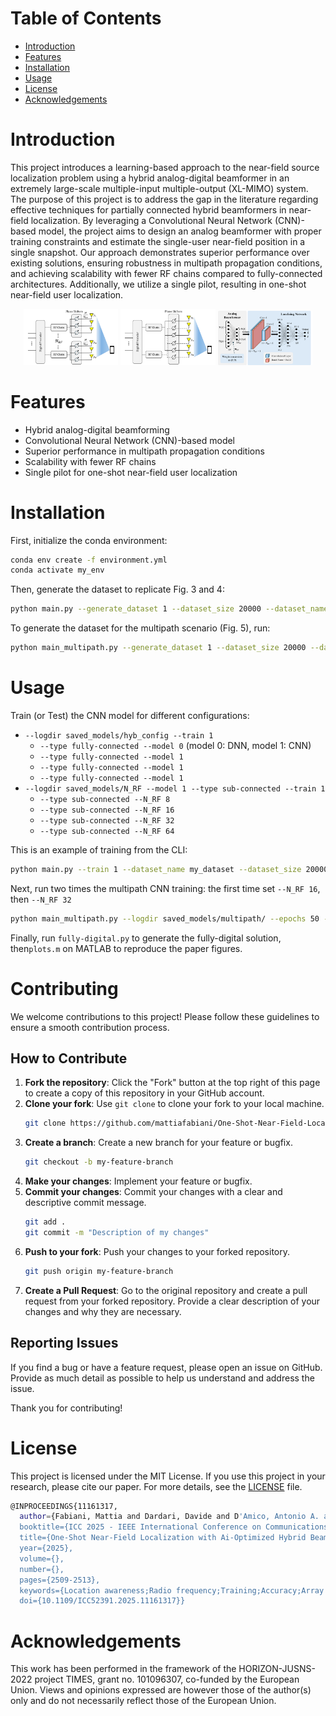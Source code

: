# Table of Contents
- [Introduction](#introduction)
- [Features](#features)
- [Installation](#installation)
- [Usage](#usage)
- [License](#license)
- [Acknowledgements](#acknowledgements)

# Introduction
This project introduces a learning-based approach to the near-field source localization problem using a hybrid analog-digital beamformer in an extremely large-scale multiple-input multiple-output (XL-MIMO) system. The purpose of this project is to address the gap in the literature regarding effective techniques for partially connected hybrid beamformers in near-field localization. By leveraging a Convolutional Neural Network (CNN)-based model, the project aims to design an analog beamformer with proper training constraints and estimate the single-user near-field position in a single snapshot. Our approach demonstrates superior performance over existing solutions, ensuring robustness in multipath propagation conditions, and achieving scalability with fewer RF chains compared to fully-connected architectures. Additionally, we utilize a single pilot, resulting in one-shot near-field user localization.
<p align="center">
    <img src="documents/imgs/sub-connected.png" alt="Image 1" width="30%">
    <img src="documents/imgs/inter-connected.png" alt="Image 2" width="30%">
    <img src="documents/imgs/dnn_model.png" alt="Image 3" width="30%">
</p>

# Features
- Hybrid analog-digital beamforming
- Convolutional Neural Network (CNN)-based model
- Superior performance in multipath propagation conditions
- Scalability with fewer RF chains
- Single pilot for one-shot near-field user localization


# Installation
First, initialize the conda environment:

```bash
conda env create -f environment.yml
conda activate my_env
```

Then, generate the dataset to replicate Fig. 3 and 4:

```bash
python main.py --generate_dataset 1 --dataset_size 20000 --dataset_name my_dataset
```

To generate the dataset for the multipath scenario (Fig. 5), run:

```bash
python main_multipath.py --generate_dataset 1 --dataset_size 20000 --dataset_name my_dataset_multipath
```

# Usage
Train (or Test) the CNN model for different configurations:
- `--logdir saved_models/hyb_config --train 1`
    - `--type fully-connected --model 0` (model 0: DNN, model 1: CNN)
    - `--type fully-connected --model 1`
    - `--type fully-connected --model 1`
    - `--type fully-connected --model 1`
- `--logdir saved_models/N_RF --model 1 --type sub-connected --train 1`
    - `--type sub-connected --N_RF 8`
    - `--type sub-connected --N_RF 16`
    - `--type sub-connected --N_RF 32`
    - `--type sub-connected --N_RF 64`

This is an example of training from the CLI:
```bash
python main.py --train 1 --dataset_name my_dataset --dataset_size 20000 --epochs 50 --type sub-connected --logdir saved_models/reprod  --batch_size 256 --lr 0.001 --N 128 --N_RF 8 --model 1
```

<!-- | Parameter | Values |
|-----------|--------|
| `--N_RF`  | 8, 16, 32, 64 |
| `--type`  | fully-connected, sub-connected, inter-connected |
| `--model` | 0 (DNN), 1 (CNN)|
| `--train` | 0 (Test), 1 (Tran & Test)| -->



Next, run two times the multipath CNN training: the first time set `--N_RF 16`, then `--N_RF 32`

```bash
python main_multipath.py --logdir saved_models/multipath/ --epochs 50 --N_RF 16 --train 1 --dataset_name my_dataset_multipath --type inter-connected --model 1
```

Finally, run `fully-digital.py` to generate the fully-digital solution, then`plots.m` on MATLAB to reproduce the paper figures.

# Contributing
We welcome contributions to this project! Please follow these guidelines to ensure a smooth contribution process.

## How to Contribute
1. **Fork the repository**: Click the "Fork" button at the top right of this page to create a copy of this repository in your GitHub account.
2. **Clone your fork**: Use `git clone` to clone your fork to your local machine.
    ```bash
    git clone https://github.com/mattiafabiani/One-Shot-Near-Field-Localization-with-AI-Optimized-Hybrid-Beamformer-Design.git
    ```
3. **Create a branch**: Create a new branch for your feature or bugfix.
    ```bash
    git checkout -b my-feature-branch
    ```
4. **Make your changes**: Implement your feature or bugfix.
5. **Commit your changes**: Commit your changes with a clear and descriptive commit message.
    ```bash
    git add .
    git commit -m "Description of my changes"
    ```
6. **Push to your fork**: Push your changes to your forked repository.
    ```bash
    git push origin my-feature-branch
    ```
7. **Create a Pull Request**: Go to the original repository and create a pull request from your forked repository. Provide a clear description of your changes and why they are necessary.

## Reporting Issues
If you find a bug or have a feature request, please open an issue on GitHub. Provide as much detail as possible to help us understand and address the issue.

Thank you for contributing!

# License
This project is licensed under the MIT License. If you use this project in your research, please cite our paper. For more details, see the [LICENSE](LICENSE) file.

```bash
@INPROCEEDINGS{11161317,
  author={Fabiani, Mattia and Dardari, Davide and D'Amico, Antonio A. and Sanguinetti, Luca},
  booktitle={ICC 2025 - IEEE International Conference on Communications}, 
  title={One-Shot Near-Field Localization with Ai-Optimized Hybrid Beamformer Design}, 
  year={2025},
  volume={},
  number={},
  pages={2509-2513},
  keywords={Location awareness;Radio frequency;Training;Accuracy;Array signal processing;Simulation;Scalability;Robustness;Convolutional neural networks;Analog-digital conversion;Convolutional neural network;near-field;XLMIMO;one-shot localization;sub-array;inter-connected;hybrid beamforming},
  doi={10.1109/ICC52391.2025.11161317}}
```



# Acknowledgements
This work has been performed in the framework of the HORIZON-JUSNS-2022 project TIMES, grant no. 101096307, co-funded by the European Union. Views and opinions expressed are however those of the author(s) only and do not necessarily reflect those of the European Union.
